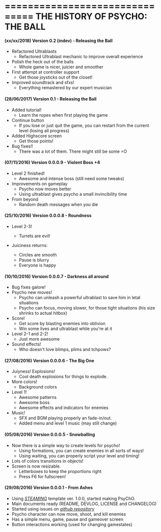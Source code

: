 ===============================
THE HISTORY OF PSYCHO: THE BALL
===============================

#### (xx/xx/2018) Version 0.2 (indev) -  Releasing the Ball

- Refactored Ultrablasts
    - Refactored Ultrablast mechanic to improve overall experience
- Polish the heck out of the balls
    - Whole game is nicer, juicier and smoother
- First attempt at controller support
    - Get those joysticks out of the closet!
- Improved soundtrack and sfxs!
    - Everything remastered by our expert musician

#### (28/06/2017) Version 0.1 -  Releasing the Ball

- Added tutorial!
    - Learn the ropes when first playing the game
- Continue button
    - If you lose or just quit the game, you can restart from the current level (losing all progress)
- Added Highscore screen
    - Get those points!
- Bug fixes!!
    - There was a lot of them. There might still be some =O

#### (07/11/2016) Version 0.0.0.9  -  Violent Boss +4

- Level 2 finished!
    - Awesome and intense boss (still need some tweaks)
- Improvements on gameplay
    - Psycho now moves better
    - Using ultrablast gives psycho a small invincibility time
- From beyond
    - Random death messages when you die

#### (25/10/2016) Version 0.0.0.8  -  Roundness

- Level 2-3!
    - Turrets are evil!

- Juiciness returns:
    - Circles are smooth
    - Pause is blurry
    - Everyone is happy

#### (10/10/2016) Version 0.0.0.7    -  Darkness all around

- Bug fixes galore!
- Psycho new moves!
    - Psycho can unleash a powerful ultrablast to save him in letal situations
    - Psycho can focus, moving slower, for those tight situations (his size shrinks to actual hitbox)
- Score!
    - Get score by blasting enemies into oblivion
    - Win some lives and ultrablast while you're at it
- Level 2-1 and 2-2!
    - Just more awesome
- Sound effects!
    - Who doesn't love blimps, plims and tchpows?

#### (27/08/2016) Version 0.0.0.6    -  The Big One
- Juiyness! Explosions!
    - Cool death explosions for things to explode.
- More colors!
    - Background colors
- Level 1!
    - Awesome patterns
    - Awesome boss
    - Awesome effects and indicators for enemies
- Music!
    - SFX and BGM playing properly an fade-in/out.
    - Added menu and level 1 music (may still change)
#### (05/08/2016) Version 0.0.0.5    -  Snowballing

- Now there is a simple way to create levels for psycho!
    - Using formations, you can create enemies in all sorts of ways!
    - Using waiting, you can properly script your level and timing!
- Lots of colors transitions in objects!
- Screen is now resizable.
    - Letterboxes to keep the proportions right
    - Press F6 for fullscreen!

#### (29/08/2016) Version 0.0.0.1    -  From Ashes

- Using [*STEAMING*](https://github.com/uspgamedev/STEAMING) template ver. 1.0.0, started making PsyChO.
- Main documents ready (README, DEVLOG, LICENSE and CHANGELOG)
- Started using issues on [*github repository*](https://github.com/uspgamedev/Project-Telos)
- Psycho character can now move, shoot, and kill enemies
- Has a simple menu, game, pause and gameover screen
- Button interactions working (used for changing gamestates)
